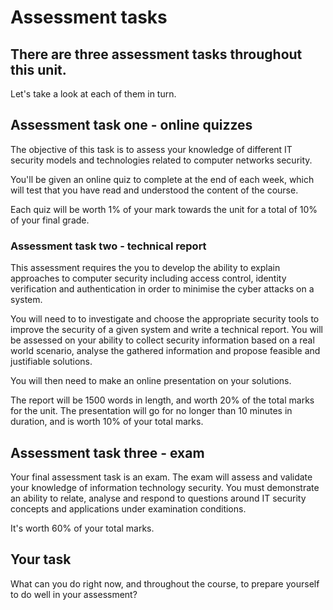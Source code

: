 # Assessment tasks

## There are three assessment tasks throughout this unit.

Let's take a look at each of them in turn.

## Assessment task one - online quizzes

The objective of this task is to assess your knowledge of different IT security models and technologies related to computer networks security. 

You'll be given an online quiz to complete at the end of each week, which will test that you have read and understood the content of the course.

Each quiz will be worth 1% of your mark towards the unit for a total of 10% of your final grade.

### Assessment task two - technical report

This assessment requires the you to develop the ability to explain approaches to computer security including access control, identity verification and authentication in order to minimise the cyber attacks on a system. 

You will need to to investigate and choose the appropriate security tools to improve the security of a given system and write a technical report. You will be assessed on your ability to collect security information based on a real world scenario, analyse the gathered information and propose feasible and justifiable solutions.

You will then need to make an online presentation on your solutions.

The report will be 1500 words in length, and worth 20% of the total marks for the unit.  The presentation will go for no longer than 10 minutes in duration, and is worth 10% of your total marks.

## Assessment task three - exam

Your final assessment task is an exam.  The exam will assess and validate your knowledge of information technology security. You must demonstrate an ability to relate, analyse and respond to questions around IT security  concepts and applications under examination conditions.

It's worth 60% of your total marks.

## Your task

What can you do right now, and throughout the course, to prepare yourself to do well in your assessment?
